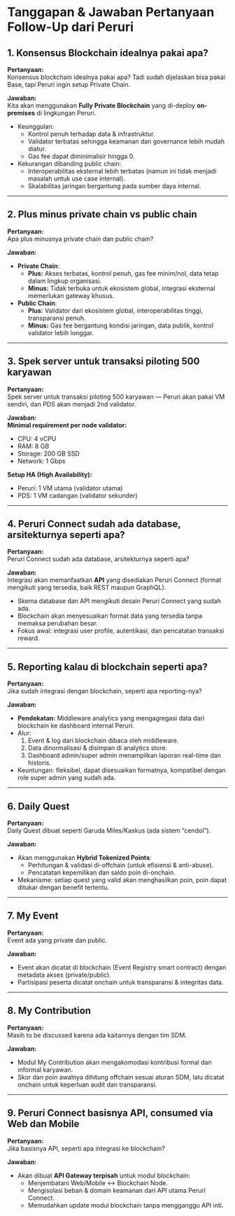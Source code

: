 # Tanggapan & Jawaban Pertanyaan Follow-Up dari Peruri

## 1. Konsensus Blockchain idealnya pakai apa?
**Pertanyaan:**  
Konsensus blockchain idealnya pakai apa? Tadi sudah dijelaskan bisa pakai Base, tapi Peruri ingin setup Private Chain.

**Jawaban:**  
Kita akan menggunakan **Fully Private Blockchain** yang di-deploy **on-premises** di lingkungan Peruri.  
- Keunggulan:
  - Kontrol penuh terhadap data & infrastruktur.
  - Validator terbatas sehingga keamanan dan governance lebih mudah diatur.
  - Gas fee dapat diminimalisir hingga 0.
- Kekurangan dibanding public chain:
  - Interoperabilitas eksternal lebih terbatas (namun ini tidak menjadi masalah untuk use case internal).
  - Skalabilitas jaringan bergantung pada sumber daya internal.

---

## 2. Plus minus private chain vs public chain
**Pertanyaan:**  
Apa plus minusnya private chain dan public chain?

**Jawaban:**
- **Private Chain**:
  - **Plus:** Akses terbatas, kontrol penuh, gas fee minim/nol, data tetap dalam lingkup organisasi.
  - **Minus:** Tidak terbuka untuk ekosistem global, integrasi eksternal memerlukan gateway khusus.
- **Public Chain**:
  - **Plus:** Validator dari ekosistem global, interoperabilitas tinggi, transparansi penuh.
  - **Minus:** Gas fee bergantung kondisi jaringan, data publik, kontrol validator lebih longgar.

---

## 3. Spek server untuk transaksi piloting 500 karyawan
**Pertanyaan:**  
Spek server untuk transaksi piloting 500 karyawan — Peruri akan pakai VM sendiri, dan PDS akan menjadi 2nd validator.

**Jawaban:**  
**Minimal requirement per node validator:**
- CPU: 4 vCPU
- RAM: 8 GB
- Storage: 200 GB SSD
- Network: 1 Gbps

**Setup HA (High Availability):**
- Peruri: 1 VM utama (validator utama)
- PDS: 1 VM cadangan (validator sekunder)

---

## 4. Peruri Connect sudah ada database, arsitekturnya seperti apa?
**Pertanyaan:**  
Peruri Connect sudah ada database, arsitekturnya seperti apa?

**Jawaban:**  
Integrasi akan memanfaatkan **API** yang disediakan Peruri Connect (format mengikuti yang tersedia, baik REST maupun GraphQL).  
- Skema database dan API mengikuti desain Peruri Connect yang sudah ada.
- Blockchain akan menyesuaikan format data yang tersedia tanpa memaksa perubahan besar.
- Fokus awal: integrasi user profile, autentikasi, dan pencatatan transaksi reward.

---

## 5. Reporting kalau di blockchain seperti apa?
**Pertanyaan:**  
Jika sudah integrasi dengan blockchain, seperti apa reporting-nya?

**Jawaban:**  
- **Pendekatan:** Middleware analytics yang mengagregasi data dari blockchain ke dashboard internal Peruri.
- Alur:
  1. Event & log dari blockchain dibaca oleh middleware.
  2. Data dinormalisasi & disimpan di analytics store.
  3. Dashboard admin/super admin menampilkan laporan real-time dan historis.
- Keuntungan: fleksibel, dapat disesuaikan formatnya, kompatibel dengan role super admin yang sudah ada.

---

## 6. Daily Quest
**Pertanyaan:**  
Daily Quest dibuat seperti Garuda Miles/Kaskus (ada sistem “cendol”).

**Jawaban:**  
- Akan menggunakan **Hybrid Tokenized Points**:
  - Perhitungan & validasi di-offchain (untuk efisiensi & anti-abuse).
  - Pencatatan kepemilikan dan saldo poin di-onchain.
- Mekanisme: setiap quest yang valid akan menghasilkan poin, poin dapat ditukar dengan benefit tertentu.

---

## 7. My Event
**Pertanyaan:**  
Event ada yang private dan public.

**Jawaban:**  
- Event akan dicatat di blockchain (Event Registry smart contract) dengan metadata akses (private/public).
- Partisipasi peserta dicatat onchain untuk transparansi & integritas data.

---

## 8. My Contribution
**Pertanyaan:**  
Masih to be discussed karena ada kaitannya dengan tim SDM.

**Jawaban:**  
- Modul My Contribution akan mengakomodasi kontribusi formal dan informal karyawan.
- Skor dan poin awalnya dihitung offchain sesuai aturan SDM, lalu dicatat onchain untuk keperluan audit dan transparansi.

---

## 9. Peruri Connect basisnya API, consumed via Web dan Mobile
**Pertanyaan:**  
Jika basisnya API, seperti apa integrasi ke blockchain?

**Jawaban:**  
- Akan dibuat **API Gateway terpisah** untuk modul blockchain:
  - Menjembatani Web/Mobile ↔ Blockchain Node.
  - Mengisolasi beban & domain keamanan dari API utama Peruri Connect.
  - Memudahkan update modul blockchain tanpa mengganggu API inti.
